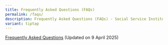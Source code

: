 ```yaml
---
title: Frequently Asked Questions (FAQs)
permalink: /faqs/
description: Frequently Asked Questions (FAQs) - Social Service Institute
variant: tiptap
---
```

<p><a href="/files/SSI_FAQs.pdf" rel="noopener nofollow" target="_blank">Frequently Asked Questions</a> (Updated
on 9 April 2025)</p>